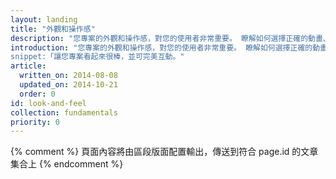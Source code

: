```yaml
---
layout: landing
title: "外觀和操作感"
description: "您專案的外觀和操作感，對您的使用者非常重要。 瞭解如何選擇正確的動畫、顏色和字體，以符合您網站或應用程式的品牌打造與特性。"
introduction: "您專案的外觀和操作感，對您的使用者非常重要。 瞭解如何選擇正確的動畫、顏色和字體，以符合您網站或應用程式的品牌打造與特性。」
snippet:「讓您專案看起來很棒，並可完美互動。"
article:
  written_on: 2014-08-08
  updated_on: 2014-10-21
  order: 0
id: look-and-feel
collection: fundamentals
priority: 0
---
```


{% comment %}
頁面內容將由區段版面配置輸出，傳送到符合 page.id 的文章集合上
{% endcomment %}

